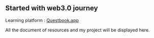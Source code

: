 <h2>Started with web3.0 journey</h2>
Learning platform : <a href="https://www.questbook.app">Questbook.app</a>

All the document of resources and my project will be displayed here.
